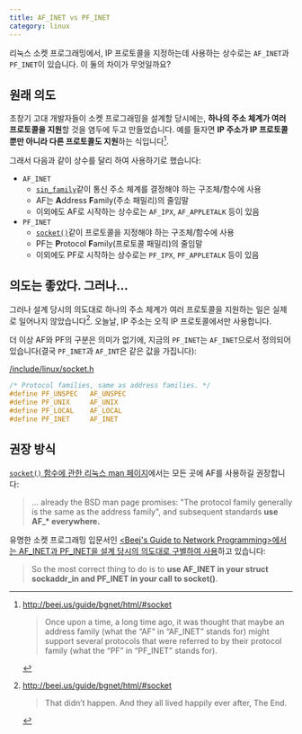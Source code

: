 ```yaml
---
title: AF_INET vs PF_INET
category: linux
---
```


리눅스 소켓 프로그래밍에서, IP 프로토콜을 지정하는데 사용하는 상수로는 `AF_INET`과 `PF_INET`이 있습니다. 이 둘의 차이가 무엇일까요?

## 원래 의도

초창기 고대 개발자들이 소켓 프로그래밍을 설계할 당시에는, **하나의 주소 체계가 여러 프로토콜을 지원**할 것을 염두에 두고 만들었습니다. 예를 들자면 **IP 주소가 IP 프로토콜뿐만 아니라 다른 프로토콜도 지원**하는 식입니다[^bgnet-1].

[^bgnet-1]:
    <http://beej.us/guide/bgnet/html/#socket>

    > Once upon a time, a long time ago, it was thought that maybe an address family (what the “AF” in “AF_INET” stands for) might support several protocols that were referred to by their protocol family (what the “PF” in “PF_INET” stands for).

그래서 다음과 같이 상수를 달리 하여 사용하기로 했습니다:

- `AF_INET`
    - [`sin_family`](http://man7.org/linux/man-pages/man7/ip.7.html)같이 통신 주소 체계를 결정해야 하는 구조체/함수에 사용
    - AF는 **A**ddress **F**amily(주소 패밀리)의 줄임말
    - 이외에도 AF로 시작하는 상수로는 `AF_IPX`, `AF_APPLETALK` 등이 있음
- `PF_INET`
    - [`socket()`](http://man7.org/linux/man-pages/man2/socket.2.html)같이 프로토콜을 지정해야 하는 구조체/함수에 사용
    - PF는 **P**rotocol **F**amily(프로토콜 패밀리)의 줄임말
    - 이외에도 PF로 시작하는 상수로는 `PF_IPX`, `PF_APPLETALK` 등이 있음

## 의도는 좋았다. 그러나...

그러나 설계 당시의 의도대로 하나의 주소 체계가 여러 프로토콜을 지원하는 일은 실제로 일어나지 않았습니다[^bgnet-2]. 오늘날, IP 주소는 오직 IP 프로토콜에서만 사용합니다.

[^bgnet-2]:
    <http://beej.us/guide/bgnet/html/#socket>

    > That didn’t happen. And they all lived happily ever after, The End.

더 이상 AF와 PF의 구분은 의미가 없기에, 지금의 `PF_INET`는 `AF_INET`으로서 정의되어 있습니다(결국 `PF_INET`과 `AF_INT`은 같은 값을 가집니다):

[/include/linux/socket.h](https://github.com/torvalds/linux/blob/26bc672134241a080a83b2ab9aa8abede8d30e1c/include/linux/socket.h#L215-L219)

```c
/* Protocol families, same as address families. */
#define PF_UNSPEC	AF_UNSPEC
#define PF_UNIX		AF_UNIX
#define PF_LOCAL	AF_LOCAL
#define PF_INET		AF_INET
```

## 권장 방식

[`socket()` 함수에 관한 리눅스 man 페이지](http://man7.org/linux/man-pages/man2/socket.2.html#NOTES)에서는 모든 곳에 AF를 사용하길 권장합니다:

> ... already the BSD man page promises: "The protocol family generally is the same as the address family", and subsequent standards **use AF_\* everywhere.**

유명한 소켓 프로그래밍 입문서인 [<Beej's Guide to Network Programming>에서는 AF_INET과 PF_INET을 설계 당시의 의도대로 구별하여 사용](http://beej.us/guide/bgnet/html/#socket)하고 있습니다:

> So the most correct thing to do is to **use AF_INET in your struct sockaddr_in and PF_INET in your call to socket()**.
